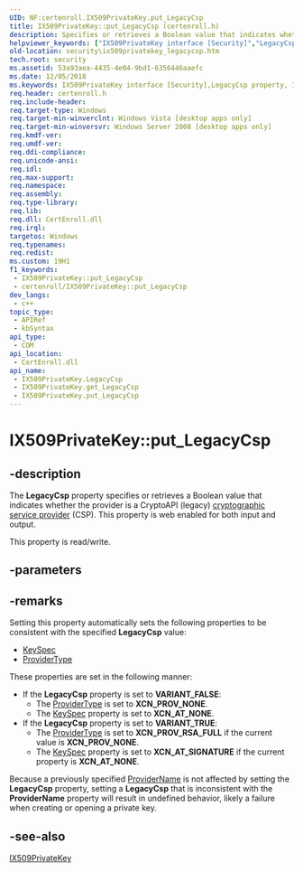 ```yaml
---
UID: NF:certenroll.IX509PrivateKey.put_LegacyCsp
title: IX509PrivateKey::put_LegacyCsp (certenroll.h)
description: Specifies or retrieves a Boolean value that indicates whether the provider is a CryptoAPI (legacy) cryptographic service provider (CSP).
helpviewer_keywords: ["IX509PrivateKey interface [Security]","LegacyCsp property","IX509PrivateKey.LegacyCsp","IX509PrivateKey.put_LegacyCsp","IX509PrivateKey::LegacyCsp","IX509PrivateKey::get_LegacyCsp","IX509PrivateKey::put_LegacyCsp","LegacyCsp property [Security]","LegacyCsp property [Security]","IX509PrivateKey interface","certenroll/IX509PrivateKey::LegacyCsp","certenroll/IX509PrivateKey::get_LegacyCsp","certenroll/IX509PrivateKey::put_LegacyCsp","put_LegacyCsp","security.ix509privatekey_legacycsp"]
old-location: security\ix509privatekey_legacycsp.htm
tech.root: security
ms.assetid: 53a93aea-4435-4e04-9bd1-6356446aaefc
ms.date: 12/05/2018
ms.keywords: IX509PrivateKey interface [Security],LegacyCsp property, IX509PrivateKey.LegacyCsp, IX509PrivateKey.put_LegacyCsp, IX509PrivateKey::LegacyCsp, IX509PrivateKey::get_LegacyCsp, IX509PrivateKey::put_LegacyCsp, LegacyCsp property [Security], LegacyCsp property [Security],IX509PrivateKey interface, certenroll/IX509PrivateKey::LegacyCsp, certenroll/IX509PrivateKey::get_LegacyCsp, certenroll/IX509PrivateKey::put_LegacyCsp, put_LegacyCsp, security.ix509privatekey_legacycsp
req.header: certenroll.h
req.include-header: 
req.target-type: Windows
req.target-min-winverclnt: Windows Vista [desktop apps only]
req.target-min-winversvr: Windows Server 2008 [desktop apps only]
req.kmdf-ver: 
req.umdf-ver: 
req.ddi-compliance: 
req.unicode-ansi: 
req.idl: 
req.max-support: 
req.namespace: 
req.assembly: 
req.type-library: 
req.lib: 
req.dll: CertEnroll.dll
req.irql: 
targetos: Windows
req.typenames: 
req.redist: 
ms.custom: 19H1
f1_keywords:
 - IX509PrivateKey::put_LegacyCsp
 - certenroll/IX509PrivateKey::put_LegacyCsp
dev_langs:
 - c++
topic_type:
 - APIRef
 - kbSyntax
api_type:
 - COM
api_location:
 - CertEnroll.dll
api_name:
 - IX509PrivateKey.LegacyCsp
 - IX509PrivateKey.get_LegacyCsp
 - IX509PrivateKey.put_LegacyCsp
---
```


# IX509PrivateKey::put_LegacyCsp


## -description

The <b>LegacyCsp</b> property specifies  or retrieves a Boolean value that indicates whether the provider is a CryptoAPI (legacy) <a href="https://docs.microsoft.com/windows/desktop/SecGloss/c-gly">cryptographic service provider</a> (CSP). This property is web enabled for both input and output.

This property is read/write.

## -parameters

## -remarks

Setting this property automatically sets the following properties to be consistent with the specified <b>LegacyCsp</b> value:

<ul>
<li>
<a href="https://docs.microsoft.com/windows/desktop/api/certenroll/nf-certenroll-ix509privatekey-get_keyspec">KeySpec</a>
</li>
<li>
<a href="https://docs.microsoft.com/windows/desktop/api/certenroll/nf-certenroll-ix509privatekey-get_providertype">ProviderType</a>
</li>
</ul>
These properties are set in the following manner:

<ul>
<li>If the <b>LegacyCsp</b> property is set to <b>VARIANT_FALSE</b>:<ul>
<li>The <a href="https://docs.microsoft.com/windows/desktop/api/certenroll/nf-certenroll-ix509privatekey-get_providertype">ProviderType</a> is set to <b>XCN_PROV_NONE</b>.</li>
<li>The <a href="https://docs.microsoft.com/windows/desktop/api/certenroll/nf-certenroll-ix509privatekey-get_keyspec">KeySpec</a> property is set to <b>XCN_AT_NONE</b>.</li>
</ul>
</li>
<li>If the <b>LegacyCsp</b> property is set to <b>VARIANT_TRUE</b>:<ul>
<li>The <a href="https://docs.microsoft.com/windows/desktop/api/certenroll/nf-certenroll-ix509privatekey-get_providertype">ProviderType</a> is set to <b>XCN_PROV_RSA_FULL</b> if the current value is <b>XCN_PROV_NONE</b>.</li>
<li>The <a href="https://docs.microsoft.com/windows/desktop/api/certenroll/nf-certenroll-ix509privatekey-get_keyspec">KeySpec</a> property is set to <b>XCN_AT_SIGNATURE</b> if the current property is <b>XCN_AT_NONE</b>.</li>
</ul>
</li>
</ul>
Because  a previously specified <a href="https://docs.microsoft.com/windows/desktop/api/certenroll/nf-certenroll-ix509privatekey-get_providername">ProviderName</a> is not affected by setting the <b>LegacyCsp</b> property, setting a <b>LegacyCsp</b> that is inconsistent with the <b>ProviderName</b> property will result in undefined behavior, likely a failure when creating or opening a private key.

## -see-also

<a href="https://docs.microsoft.com/windows/desktop/api/certenroll/nn-certenroll-ix509privatekey">IX509PrivateKey</a>

